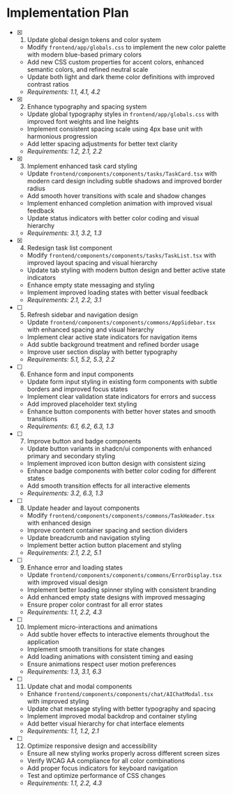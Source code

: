 # Implementation Plan

- [x] 1. Update global design tokens and color system
  - Modify `frontend/app/globals.css` to implement the new color palette with modern blue-based primary colors
  - Add new CSS custom properties for accent colors, enhanced semantic colors, and refined neutral scale
  - Update both light and dark theme color definitions with improved contrast ratios
  - _Requirements: 1.1, 4.1, 4.2_

- [x] 2. Enhance typography and spacing system
  - Update global typography styles in `frontend/app/globals.css` with improved font weights and line heights
  - Implement consistent spacing scale using 4px base unit with harmonious progression
  - Add letter spacing adjustments for better text clarity
  - _Requirements: 1.2, 2.1, 2.2_

- [x] 3. Implement enhanced task card styling
  - Update `frontend/components/components/tasks/TaskCard.tsx` with modern card design including subtle shadows and improved border radius
  - Add smooth hover transitions with scale and shadow changes
  - Implement enhanced completion animation with improved visual feedback
  - Update status indicators with better color coding and visual hierarchy
  - _Requirements: 3.1, 3.2, 1.3_

- [x] 4. Redesign task list component
  - Modify `frontend/components/components/tasks/TaskList.tsx` with improved layout spacing and visual hierarchy
  - Update tab styling with modern button design and better active state indicators
  - Enhance empty state messaging and styling
  - Implement improved loading states with better visual feedback
  - _Requirements: 2.1, 2.2, 3.1_

- [ ] 5. Refresh sidebar and navigation design
  - Update `frontend/components/components/commons/AppSidebar.tsx` with enhanced spacing and visual hierarchy
  - Implement clear active state indicators for navigation items
  - Add subtle background treatment and refined border usage
  - Improve user section display with better typography
  - _Requirements: 5.1, 5.2, 5.3, 2.2_

- [ ] 6. Enhance form and input components
  - Update form input styling in existing form components with subtle borders and improved focus states
  - Implement clear validation state indicators for errors and success
  - Add improved placeholder text styling
  - Enhance button components with better hover states and smooth transitions
  - _Requirements: 6.1, 6.2, 6.3, 1.3_

- [ ] 7. Improve button and badge components
  - Update button variants in shadcn/ui components with enhanced primary and secondary styling
  - Implement improved icon button design with consistent sizing
  - Enhance badge components with better color coding for different states
  - Add smooth transition effects for all interactive elements
  - _Requirements: 3.2, 6.3, 1.3_

- [ ] 8. Update header and layout components
  - Modify `frontend/components/components/commons/TaskHeader.tsx` with enhanced design
  - Improve content container spacing and section dividers
  - Update breadcrumb and navigation styling
  - Implement better action button placement and styling
  - _Requirements: 2.1, 2.2, 5.1_

- [ ] 9. Enhance error and loading states
  - Update `frontend/components/components/commons/ErrorDisplay.tsx` with improved visual design
  - Implement better loading spinner styling with consistent branding
  - Add enhanced empty state designs with improved messaging
  - Ensure proper color contrast for all error states
  - _Requirements: 1.1, 2.2, 4.3_

- [ ] 10. Implement micro-interactions and animations
  - Add subtle hover effects to interactive elements throughout the application
  - Implement smooth transitions for state changes
  - Add loading animations with consistent timing and easing
  - Ensure animations respect user motion preferences
  - _Requirements: 1.3, 3.1, 6.3_

- [ ] 11. Update chat and modal components
  - Enhance `frontend/components/components/chat/AIChatModal.tsx` with improved styling
  - Update chat message styling with better typography and spacing
  - Implement improved modal backdrop and container styling
  - Add better visual hierarchy for chat interface elements
  - _Requirements: 1.1, 1.2, 2.1_

- [ ] 12. Optimize responsive design and accessibility
  - Ensure all new styling works properly across different screen sizes
  - Verify WCAG AA compliance for all color combinations
  - Add proper focus indicators for keyboard navigation
  - Test and optimize performance of CSS changes
  - _Requirements: 1.1, 2.2, 4.3_